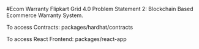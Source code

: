 #Ecom Warranty
Flipkart Grid 4.0 Problem Statement 2: Blockchain Based Ecommerce Warranty System.

To access Contracts: packages/hardhat/contracts

To access React Frontend: packages/react-app
